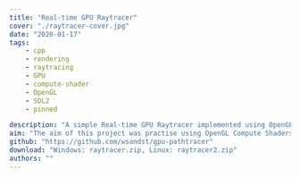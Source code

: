 ```yaml
---
title: "Real-time GPU Raytracer"
cover: "./raytracer-cover.jpg"
date: "2020-01-17"
tags:
    - cpp
    - rendering
    - raytracing
    - GPU
    - compute-shader
    - OpenGL
    - SDL2
    - pinned

description: "A simple Real-time GPU Raytracer implemented using OpenGL Compute Shaders in C++. It supports reflection and refraction with the Fresnel effect as well as hard shadows. It supports dynamic objects of different types (meshes, spheres and boxes). It also has directional and point lights."
aim: "The aim of this project was practise using OpenGL Compute Shaders as well as learn about raytracing/pathtracing."
github: "https://github.com/wsandst/gpu-pathtracer"
download: "Windows: raytracer.zip, Linux: raytracer2.zip"
authors: ""
---
```

